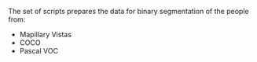 The set of scripts prepares the data for binary segmentation of the people from:

* Mapillary Vistas
* COCO
* Pascal VOC
